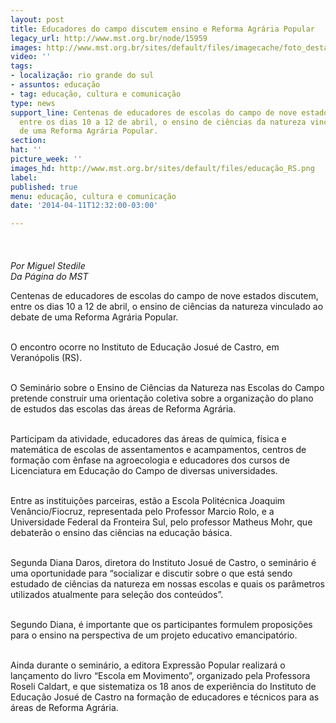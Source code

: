 ```yaml
---
layout: post
title: Educadores do campo discutem ensino e Reforma Agrária Popular
legacy_url: http://www.mst.org.br/node/15959
images: http://www.mst.org.br/sites/default/files/imagecache/foto_destaque/educação_RS.png
video: ''
tags:
- localização: rio grande do sul
- assuntos: educação
- tag: educação, cultura e comunicação
type: news
support_line: Centenas de educadores de escolas do campo de nove estados discutem,
  entre os dias 10 a 12 de abril, o ensino de ciências da natureza vinculado ao debate
  de uma Reforma Agrária Popular.
section: 
hat: ''
picture_week: ''
images_hd: http://www.mst.org.br/sites/default/files/educação_RS.png
label: 
published: true
menu: educação, cultura e comunicação
date: '2014-04-11T12:32:00-03:00'

---
```

<p><img style="margin: 10px;" src="http://www.mst.org.br/sites/default/files/educa%C3%A7%C3%A3o_RS.png" alt=""><br><br><em>Por Miguel Stedile<br>Da Página do MST</em></p><p>Centenas de educadores de escolas do campo de nove estados discutem, entre os dias 10 a 12 de abril, o ensino de ciências da natureza vinculado ao debate de uma Reforma Agrária Popular.&nbsp;</p><p><br>O encontro ocorre no Instituto de Educação Josué de Castro, em Veranópolis (RS).</p><p><br>O Seminário sobre o Ensino de Ciências da Natureza nas Escolas do Campo pretende construir uma orientação coletiva sobre a organização do plano de estudos das escolas das áreas de Reforma Agrária.&nbsp;</p><p><br>Participam da atividade, educadores das áreas de química, física e matemática de escolas de assentamentos e acampamentos, centros de formação com ênfase na agroecologia e educadores dos cursos de Licenciatura em Educação do Campo de diversas universidades.&nbsp;</p><p><br>Entre as instituições parceiras, estão a Escola Politécnica Joaquim Venâncio/Fiocruz, representada pelo Professor Marcio Rolo, e a Universidade Federal da Fronteira Sul, pelo professor Matheus Mohr, que debaterão o ensino das ciências na educação básica.</p><p><br>Segunda Diana Daros, diretora do Instituto Josué de Castro, o seminário é uma oportunidade para “socializar e discutir sobre o que está sendo estudado de ciências da natureza em nossas escolas e quais os parâmetros utilizados atualmente para seleção dos conteúdos”.&nbsp;</p><p><br>Segundo Diana, é importante que os participantes formulem proposições para o ensino na perspectiva de um projeto educativo emancipatório.</p><p><br>Ainda durante o seminário, a editora Expressão Popular realizará o lançamento do livro “Escola em Movimento”, organizado pela Professora Roseli Caldart, e que sistematiza os 18 anos de experiência do Instituto de Educação Josué de Castro na formação de educadores e técnicos para as áreas de Reforma Agrária.</p>
